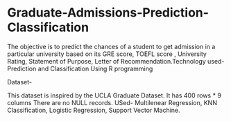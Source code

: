 # Graduate-Admissions-Prediction-Classification
The objective is to predict the chances of a student to get admission in a particular university based on its GRE score, TOEFL score , University Rating, Statement of Purpose, Letter of Recommendation.Technology used- Prediction and Classification Using R programming

Dataset-

This dataset is inspired by the UCLA Graduate Dataset. It has 400 rows * 9 columns
There are no NULL records.
USed- Multilenear Regression, KNN Classification, Logistic Regression, Support Vector Machine.
